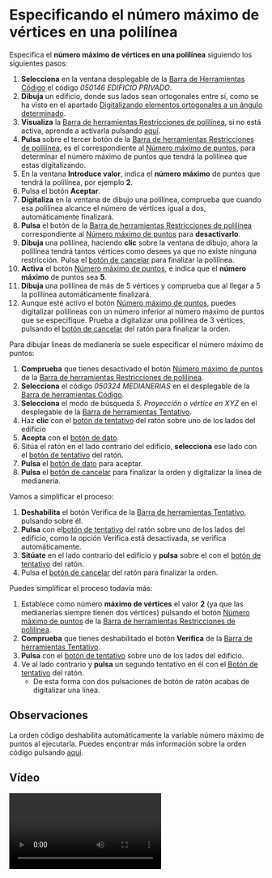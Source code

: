# Especificando el número máximo de vértices en una polilínea

Especifica el **número máximo de vértices en una polilínea** siguiendo los siguientes pasos:

1. **Selecciona** en la ventana desplegable de la [Barra de Herramientas Código](/digi3d-net/primeros-pasos/comenzando-a-utilizar-digi3d.net/comenzando-con-la-ventana-de-dibujo/BarraDeHerramientasCodigo.html) el código _050146 EDIFICIO PRIVADO_.
2. **Dibuja** un edificio, donde sus lados sean ortogonales entre sí, como se ha visto en el apartado [Digitalizando elementos ortogonales a un ángulo determinado](/digi3d-net/primeros-pasos/comenzando-a-utilizar-digi3d.net/comenzando-con-la-ventana-de-dibujo/DigitalizandoElementosOrtogonalesAUnAnguloDeterminado.html).
3. **Visualiza** la [Barra de herramientas Restricciones de polilínea](/digi3d-net/primeros-pasos/comenzando-a-utilizar-digi3d.net/comenzando-con-la-ventana-de-dibujo/BarraDeHerramientasRestriccionesDePolilinea.html), si no está activa, aprende a activarla pulsando [aquí](/digi3d-net/primeros-pasos/comenzando-a-utilizar-digi3d.net/comenzando-con-la-ventana-de-dibujo/PresentacionDeBarrasHerramientasBasicas.html).
4. **Pulsa** sobre el tercer botón de la [Barra de herramientas Restricciones de polilínea](/digi3d-net/primeros-pasos/comenzando-a-utilizar-digi3d.net/comenzando-con-la-ventana-de-dibujo/BarraDeHerramientasRestriccionesDePolilinea.html), es el correspondiente al [Número máximo de puntos](/digi3d-net/primeros-pasos/comenzando-a-utilizar-digi3d.net/comenzando-con-la-ventana-de-dibujo/MAXPUNTOS.html), para determinar el número máximo de puntos que tendrá la polilínea que estas digitalizando.
5. En la ventana **Introduce valor**, indica el **número máximo** de puntos que tendrá la polilínea, por ejemplo **2**.
6. Pulsa el botón **Aceptar**.
7. **Digitaliza** en la ventana de dibujo una polilínea, comprueba que cuando esa polilínea alcance el número de vértices igual a dos, automáticamente finalizará.
8. **Pulsa** el botón de la [Barra de herramientas Restricciones de polilínea](/digi3d-net/primeros-pasos/comenzando-a-utilizar-digi3d.net/comenzando-con-la-ventana-de-dibujo/BarraDeHerramientasRestriccionesDePolilinea.html) correspondiente al [Número máximo de puntos](/digi3d-net/primeros-pasos/comenzando-a-utilizar-digi3d.net/comenzando-con-la-ventana-de-dibujo/MAXPUNTOS.html) para **desactivarlo**.
9. **Dibuja** una polilínea, haciendo **clic** sobre la ventana de dibujo, ahora la polilínea tendrá tantos vértices como desees ya que no existe ninguna restricción. Pulsa el [botón de cancelar](especificando-numero-maximo-vertices.md) para finalizar la polilínea.
10. **Activa** el botón [Número máximo de puntos](/digi3d-net/primeros-pasos/comenzando-a-utilizar-digi3d.net/comenzando-con-la-ventana-de-dibujo/MAXPUNTOS.html), e indica que el **número máximo** de puntos sea **5**.
11. **Dibuja** una polilínea de más de 5 vértices y comprueba que al llegar a 5 la polilínea automáticamente finalizará.
12. Aunque esté activo el botón [Número máximo de puntos](/digi3d-net/primeros-pasos/comenzando-a-utilizar-digi3d.net/comenzando-con-la-ventana-de-dibujo/MAXPUNTOS.html), puedes digitalizar polilíneas con un número inferior al número máximo de puntos que se especifique. Prueba a digitalizar una polilínea de 3 vértices, pulsando el [botón de cancelar](especificando-numero-maximo-vertices.md) del ratón para finalizar la orden.

Para dibujar lineas de medianería se suele especificar el número máximo de puntos:

1. **Comprueba** que tienes desactivado el botón [Número máximo de puntos](/digi3d-net/primeros-pasos/comenzando-a-utilizar-digi3d.net/comenzando-con-la-ventana-de-dibujo/MAXPUNTOS.html) de la [Barra de herramientas Restricciones de polilínea](/digi3d-net/primeros-pasos/comenzando-a-utilizar-digi3d.net/comenzando-con-la-ventana-de-dibujo/BarraDeHerramientasRestriccionesDePolilinea.html).
2. **Selecciona** el código _050324 MEDIANERIAS_ en el desplegable de la [Barra de herramientas Código](/digi3d-net/primeros-pasos/comenzando-a-utilizar-digi3d.net/comenzando-con-la-ventana-de-dibujo/BarraDeHerramientasCodigo.html).
3. **Selecciona** el modo de búsqueda _5. Proyección o vértice en XYZ_ en el desplegable de la [Barra de herramientas Tentativo](/digi3d-net/primeros-pasos/comenzando-a-utilizar-digi3d.net/comenzando-con-la-ventana-de-dibujo/BarraDeHerramientasTentativo.html).
4. Haz **clic** con el [botón de tentativo](especificando-numero-maximo-vertices.md) del ratón sobre uno de los lados del edificio
5. **Acepta** con el [botón de dato](especificando-numero-maximo-vertices.md).
6. Sitúa el ratón en el lado contrario del edificio, **selecciona** ese lado con el [botón de tentativo](especificando-numero-maximo-vertices.md) del ratón.
7. **Pulsa** el [botón de dato](especificando-numero-maximo-vertices.md) para aceptar.
8. **Pulsa** el [botón de cancelar](especificando-numero-maximo-vertices.md) para finalizar la orden y digitalizar la línea de medianería.

Vamos a simplificar el proceso:

1. **Deshabilita** el botón Verifica de la [Barra de herramientas Tentativo](/digi3d-net/primeros-pasos/comenzando-a-utilizar-digi3d.net/comenzando-con-la-ventana-de-dibujo/BarraDeHerramientasTentativo.html), pulsando sobre él.
2. **Pulsa** con el[botón de tentativo](especificando-numero-maximo-vertices.md) del ratón sobre uno de los lados del edificio, como la opción Verifica está desactivada, se verifica automáticamente.
3. **Sitúate** en el lado contrario del edificio y **pulsa** sobre el con el [botón de tentativo](especificando-numero-maximo-vertices.md) del ratón.
4. Pulsa el [botón de cancelar](especificando-numero-maximo-vertices.md) del ratón para finalizar la orden.

Puedes simplificar el proceso todavía más:

1. Establece como número **máximo de vértices** el valor **2** \(ya que las medianerías siempre tienen dos vértices\) pulsando el botón [Número máximo de puntos](/digi3d-net/primeros-pasos/comenzando-a-utilizar-digi3d.net/comenzando-con-la-ventana-de-dibujo/MAXPUNTOS.html) de la [Barra de herramientas Restricciones de polilínea](/digi3d-net/primeros-pasos/comenzando-a-utilizar-digi3d.net/comenzando-con-la-ventana-de-dibujo/BarraDeHerramientasRestriccionesDePolilinea.html).
2. **Comprueba** que tienes deshabilitado el botón **Verifica** de la [Barra de herramientas Tentativo](/digi3d-net/primeros-pasos/comenzando-a-utilizar-digi3d.net/comenzando-con-la-ventana-de-dibujo/BarraDeHerramientasTentativo.html).
3. **Pulsa** con el [botón de tentativo](especificando-numero-maximo-vertices.md) sobre uno de los lados del edificio.
4. Ve al lado contrario y **pulsa** un segundo tentativo en él con el [Botón de tentativo](especificando-numero-maximo-vertices.md) del ratón.
   * De esta forma con dos pulsaciones de botón de ratón acabas de digitalizar una línea.

## Observaciones

La orden código deshabilita automáticamente la variable número máximo de puntos al ejecutarla. Puedes encontrar más información sobre la orden código pulsando [aquí](/digi3d-net/primeros-pasos/comenzando-a-utilizar-digi3d.net/comenzando-con-la-ventana-de-dibujo/COD.html).

## Vídeo

<video controls>
    <source src="https://digi21.blob.core.windows.net/videos-ayuda/Especificando%20el%20numero%20maximo%20de%20vertices%20en%20una%20polilinea.mp4" type="video/mp4">
</video>

